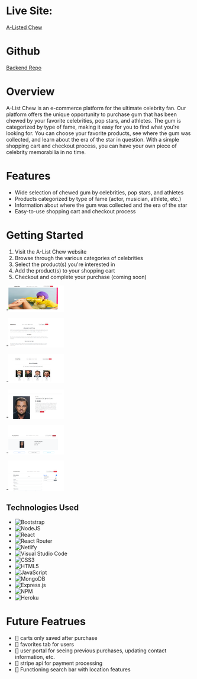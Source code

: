 # Live Site:
[A-Listed Chew](https://a-list-chew.netlify.app/)


# Github
[Backend Repo](https://github.com/timiscarrington/E-comm_Backend)

# Overview

A-List Chew is an e-commerce platform for the ultimate celebrity fan. Our platform offers the unique opportunity to purchase gum that has been chewed by your favorite celebrities, pop stars, and athletes. The gum is categorized by type of fame, making it easy for you to find what you're looking for. You can choose your favorite products, see where the gum was collected, and learn about the era of the star in question. With a simple shopping cart and checkout process, you can have your own piece of celebrity memorabilia in no time.

# Features

- Wide selection of chewed gum by celebrities, pop stars, and athletes
- Products categorized by type of fame (actor, musician, athlete, etc.)
- Information about where the gum was collected and the era of the star
- Easy-to-use shopping cart and checkout process

# Getting Started

1. Visit the A-List Chew website
2. Browse through the various categories of celebrities
3. Select the product(s) you're interested in
4. Add the product(s) to your shopping cart
5. Checkout and complete your purchase (coming soon)



-<img src="https://raw.githubusercontent.com/timiscarrington/Ecomm-Frontend/main/gumstorehome.png" style="display: inline-block; margin: 0 auto; max-width: 150px"/>

-<img src="https://raw.githubusercontent.com/timiscarrington/Ecomm-Frontend/main/gumstore2.png" style="display: inline-block; margin: 0 auto; max-width: 150px"/>

-<img src="https://raw.githubusercontent.com/timiscarrington/Ecomm-Frontend/main/gumstore1.png" style="display: inline-block; margin: 0 auto; max-width: 150px"/>

-<img src="https://raw.githubusercontent.com/timiscarrington/Ecomm-Frontend/main/gumstor4.png" style="display: inline-block; margin: 0 auto; max-width: 150px"/>

-<img src="https://raw.githubusercontent.com/timiscarrington/Ecomm-Frontend/main/gumstor5.png" style="display: inline-block; margin: 0 auto; max-width: 150px"/>

-<img src="https://raw.githubusercontent.com/timiscarrington/Ecomm-Frontend/main/gumstor6.png" style="display: inline-block; margin: 0 auto; max-width: 150px"/>






## Technologies Used

- ![Bootstrap](https://img.shields.io/badge/bootstrap-%23563D7C.svg?style=for-the-badge&logo=bootstrap&logoColor=white)
- ![NodeJS](https://img.shields.io/badge/node.js-6DA55F?style=for-the-badge&logo=node.js&logoColor=white)
- ![React](https://img.shields.io/badge/react-%2320232a.svg?style=for-the-badge&logo=react&logoColor=%2361DAFB)
- ![React Router](https://img.shields.io/badge/React_Router-CA4245?style=for-the-badge&logo=react-router&logoColor=white)
- ![Netlify](https://img.shields.io/badge/netlify-%23000000.svg?style=for-the-badge&logo=netlify&logoColor=#00C7B7)
- ![Visual Studio Code](https://img.shields.io/badge/Visual%20Studio%20Code-0078d7.svg?style=for-the-badge&logo=visual-studio-code&logoColor=white)
- ![CSS3](https://img.shields.io/badge/css3-%231572B6.svg?style=for-the-badge&logo=css3&logoColor=white)
- ![HTML5](https://img.shields.io/badge/html5-%23E34F26.svg?style=for-the-badge&logo=html5&logoColor=white)
- ![JavaScript](https://img.shields.io/badge/javascript-%23323330.svg?style=for-the-badge&logo=javascript&logoColor=%23F7DF1E)
- ![MongoDB](https://img.shields.io/badge/MongoDB-%234ea94b.svg?style=for-the-badge&logo=mongodb&logoColor=white)
- ![Express.js](https://img.shields.io/badge/express.js-%23404d59.svg?style=for-the-badge&logo=express&logoColor=%2361DAFB)
- ![NPM](https://img.shields.io/badge/NPM-%23000000.svg?style=for-the-badge&logo=npm&logoColor=white)
- ![Heroku](https://img.shields.io/badge/heroku-%23430098.svg?style=for-the-badge&logo=heroku&logoColor=white)

# Future Featrues

- [] carts only saved after purchase
- [] favorites tab for users
- [] user portal for seeing previous purchases, updating contact information, etc.
- [] stripe api for payment processing
- [] Functioning search bar with location features
